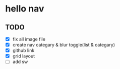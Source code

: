 # hello nav

## TODO

- [x] fix all image file
- [x] create nav categary & blur toggle(list & categary)
- [x] github link
- [x] grid layout
- [ ] add sw
